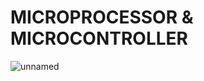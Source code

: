 
# MICROPROCESSOR & MICROCONTROLLER
![unnamed](https://user-images.githubusercontent.com/62868878/123244728-cdd67680-d501-11eb-916b-47a5ed7dfa5f.gif)

